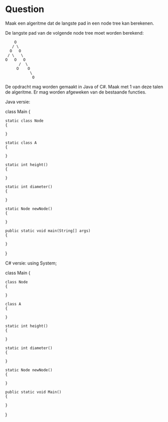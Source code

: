 # Question

Maak een algeritme dat de langste pad in een node tree kan berekenen.

De langste pad van de volgende node tree moet worden berekend:
   
        O
       / \
      O   O
     / \   \
    O   O   O
          /  \
         O    O
               \
                O

De opdracht mag worden gemaakt in Java of C#. Maak met 1 van deze talen de algeritme. Er mag worden afgeweken van de bestaande functies.

Java versie:

class Main {

	static class Node
	{
	
	}

	static class A
	{
	
	}

	static int height()
	{

	}

	static int diameter()
	{
	
	}

	static Node newNode()
	{
	
	}

	public static void main(String[] args)
	{
	
	}
}


C# versie:
using System;

class Main
{
 
	class Node
	{
	    
	}
	 
	class A
	{

	}
	 
	static int height()
	{
	    
	}
	 
	static int diameter()
	{
	   
	}
	 
	static Node newNode()
	{
	   
	}
	 
	public static void Main()
	{
	    
	}
}
